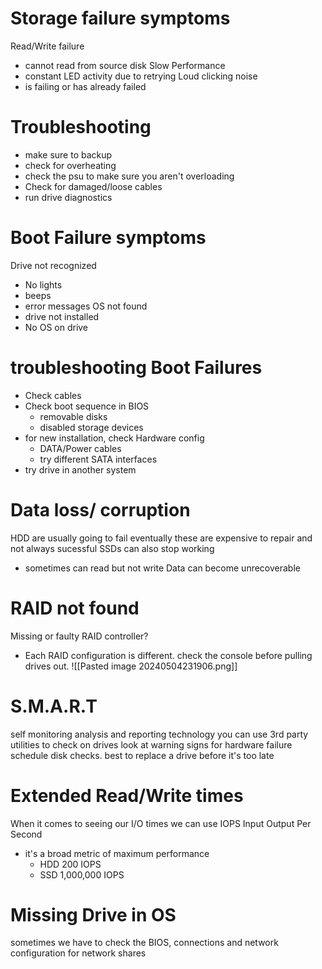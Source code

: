 # Storage failure symptoms
Read/Write failure
- cannot read from source disk
Slow Performance
- constant LED activity due to retrying
Loud clicking noise
- is failing or has already failed
# Troubleshooting
- make sure to backup
- check for overheating
- check the psu to make sure you aren't overloading
- Check for damaged/loose cables
- run drive diagnostics
# Boot Failure symptoms
Drive not recognized
- No lights
- beeps
- error messages
OS not found
- drive not installed
- No OS on drive
# troubleshooting Boot Failures
- Check cables
- Check boot sequence in BIOS
	- removable disks
	- disabled storage devices
- for new installation, check Hardware config
	- DATA/Power cables
	- try different SATA interfaces
- try drive in another system
# Data loss/ corruption
HDD are usually going to fail eventually
these are expensive to repair and not always sucessful
SSDs can also stop working
- sometimes can read but not write
Data can become unrecoverable
# RAID not found
Missing or faulty RAID controller?
- Each RAID configuration is different. check the console before pulling drives out.
![[Pasted image 20240504231906.png]]
# S.M.A.R.T
self monitoring analysis and reporting technology
you can use 3rd party utilities to check on drives
look at warning signs for hardware failure
schedule disk checks.
best to replace a drive before it's too late
# Extended Read/Write times
When it comes to seeing our I/O times we can use IOPS Input Output Per Second
- it's a broad metric of maximum performance
	- HDD 200 IOPS
	- SSD 1,000,000 IOPS
# Missing Drive in OS
sometimes we have to check the BIOS, connections and network configuration for network shares